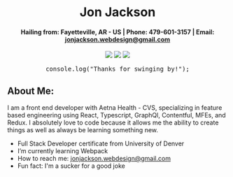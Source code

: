<div align="center">
 
#  **Jon Jackson** 


#### Hailing from: Fayetteville, AR - US | Phone: 479-601-3157 | Email: jonjackson.webdesign@gmail.com
 
 <a href="https://jonjacksondev.com/" target="_blank" alt="Github Portfolio"><img src="https://img.shields.io/badge/-PORTFOLIO-181717?logo=GitHub"></a>
 <a href="https://www.linkedin.com/in/jonathanjackson25/" target="_blank" alt="LinkedIn"><img src="https://img.shields.io/badge/-LINKEDIN-0A66C2?logo=LinkedIn"></a>
 <a href="mailto:jonjackson.webdesign@gmail.com" target="_blank" alt="Gmail"><img src="https://img.shields.io/badge/-GMAIL-EA4335?logo=Gmail"></a>
 
 

</div>
<div align="center">
 <pre>console.log("Thanks for swinging by!");</pre>
</div>

## About Me:
I am a front end developer with Aetna Health - CVS, specializing in feature based engineering using React, Typescript, GraphQl, Contentful, MFEs, and Redux. I absolutely love to code because it allows me the ability to create things as well as always be learning something new. 


- Full Stack Developer certificate from University of Denver
- I’m currently learning Webpack 
- How to reach me: jonjackson.webdesign@gmail.com
- Fun fact: I'm a sucker for a good joke
